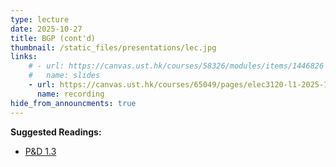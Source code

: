 ```yaml
---
type: lecture
date: 2025-10-27
title: BGP (cont'd)
thumbnail: /static_files/presentations/lec.jpg
links: 
    # - url: https://canvas.ust.hk/courses/58326/modules/items/1446826
    #   name: slides
    - url: https://canvas.ust.hk/courses/65049/pages/elec3120-l1-2025-10-27-10-30
      name: recording  
hide_from_announcments: true
---
```

**Suggested Readings:**
- [P&D 1.3](https://book.systemsapproach.org/foundation/architecture.html)
